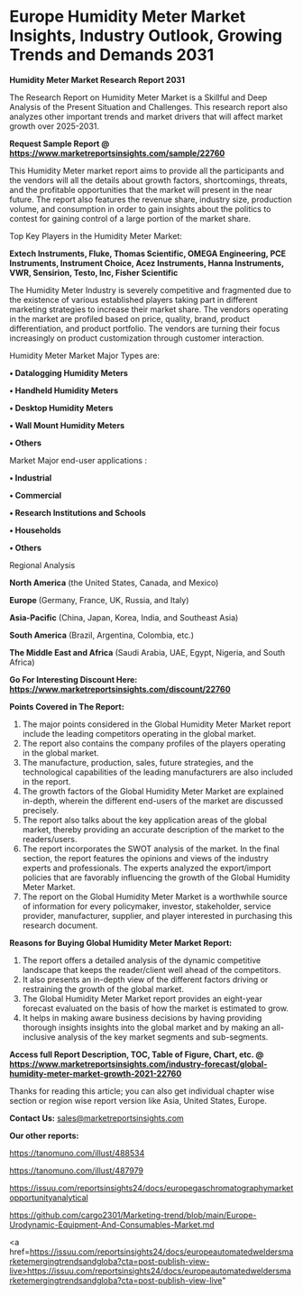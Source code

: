 # Europe Humidity Meter Market Insights, Industry Outlook, Growing Trends and Demands 2031

<strong>Humidity Meter Market Research Report 2031</strong>

The Research Report on Humidity Meter Market is a Skillful and Deep Analysis of the Present Situation and Challenges. This research report also analyzes other important trends and market drivers that will affect market growth over 2025-2031.

<strong>Request Sample Report @ <a href=https://www.marketreportsinsights.com/sample/22760>https://www.marketreportsinsights.com/sample/22760</a></strong>

This Humidity Meter market report aims to provide all the participants and the vendors will all the details about growth factors, shortcomings, threats, and the profitable opportunities that the market will present in the near future. The report also features the revenue share, industry size, production volume, and consumption in order to gain insights about the politics to contest for gaining control of a large portion of the market share.

Top Key Players in the Humidity Meter Market:

<strong>Extech Instruments, Fluke, Thomas Scientific, OMEGA Engineering, PCE Instruments, Instrument Choice, Acez Instruments, Hanna Instruments, VWR, Sensirion, Testo, Inc, Fisher Scientific</strong>

The Humidity Meter Industry is severely competitive and fragmented due to the existence of various established players taking part in different marketing strategies to increase their market share. The vendors operating in the market are profiled based on price, quality, brand, product differentiation, and product portfolio. The vendors are turning their focus increasingly on product customization through customer interaction.

Humidity Meter Market Major Types are:

<strong>• Datalogging Humidity Meters

• Handheld Humidity Meters

• Desktop Humidity Meters

• Wall Mount Humidity Meters

• Others</strong>

Market Major end-user applications :

<strong>• Industrial

• Commercial

• Research Institutions and Schools

• Households

• Others</strong>

Regional Analysis

</u><strong><b>North America</b></strong> (the United States, Canada, and Mexico)

<strong><b>Europe </b></strong>(Germany, France, UK, Russia, and Italy)

<strong><b>Asia-Pacific</b></strong> (China, Japan, Korea, India, and Southeast Asia)

<strong><b>South America</b></strong> (Brazil, Argentina, Colombia, etc.)

<strong><b>The Middle East and Africa</b></strong> (Saudi Arabia, UAE, Egypt, Nigeria, and South Africa)

<strong>Go For Interesting Discount Here: <a href=https://www.marketreportsinsights.com/discount/22760>https://www.marketreportsinsights.com/discount/22760</a></strong>

<strong>Points Covered in The Report:</strong>
<ol>
  <li>The major points considered in the Global Humidity Meter Market report include the leading competitors operating in the global market.</li>
  <li>The report also contains the company profiles of the players operating in the global market.</li>
  <li>The manufacture, production, sales, future strategies, and the technological capabilities of the leading manufacturers are also included in the report.</li>
  <li>The growth factors of the Global Humidity Meter Market are explained in-depth, wherein the different end-users of the market are discussed precisely.</li>
  <li>The report also talks about the key application areas of the global market, thereby providing an accurate description of the market to the readers/users.</li>
  <li>The report incorporates the SWOT analysis of the market. In the final section, the report features the opinions and views of the industry experts and professionals. The experts analyzed the export/import policies that are favorably influencing the growth of the Global Humidity Meter Market.</li>
  <li>The report on the Global Humidity Meter Market is a worthwhile source of information for every policymaker, investor, stakeholder, service provider, manufacturer, supplier, and player interested in purchasing this research document.</li>
</ol>
<strong>Reasons for Buying Global Humidity Meter Market Report:</strong>

<ol>
  <li>The report offers a detailed analysis of the dynamic competitive landscape that keeps the reader/client well ahead of the competitors.</li>
  <li>It also presents an in-depth view of the different factors driving or restraining the growth of the global market.</li>
  <li>The Global Humidity Meter Market report provides an eight-year forecast evaluated on the basis of how the market is estimated to grow.</li>
  <li>It helps in making aware business decisions by having providing thorough insights insights into the global market and by making an all-inclusive analysis of the key market segments and sub-segments.</li>
</ol>
<strong>Access full Report Description, TOC, Table of Figure, Chart, etc. @ <a href=https://www.marketreportsinsights.com/industry-forecast/global-humidity-meter-market-growth-2021-22760>https://www.marketreportsinsights.com/industry-forecast/global-humidity-meter-market-growth-2021-22760</a></strong>


Thanks for reading this article; you can also get individual chapter wise section or region wise report version like Asia, United States, Europe.

<strong>Contact Us:</strong>
sales@marketreportsinsights.com

<strong>Our other reports:</strong>

<a href=https://tanomuno.com/illust/488534>https://tanomuno.com/illust/488534</a>

<a href=https://tanomuno.com/illust/487979>https://tanomuno.com/illust/487979</a>

<a href=https://issuu.com/reportsinsights24/docs/europegaschromatographymarketopportunityanalytical>https://issuu.com/reportsinsights24/docs/europegaschromatographymarketopportunityanalytical</a>

<a href=https://github.com/cargo2301/Marketing-trend/blob/main/Europe-Urodynamic-Equipment-And-Consumables-Market.md>https://github.com/cargo2301/Marketing-trend/blob/main/Europe-Urodynamic-Equipment-And-Consumables-Market.md</a>

<a href=https://issuu.com/reportsinsights24/docs/europeautomatedweldersmarketemergingtrendsandgloba?cta=post-publish-view-live>https://issuu.com/reportsinsights24/docs/europeautomatedweldersmarketemergingtrendsandgloba?cta=post-publish-view-live</a>"
